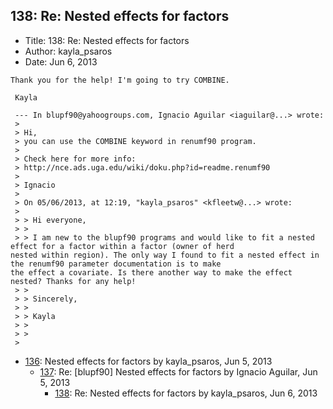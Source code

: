 ## 138: Re: Nested effects for factors

- Title: 138: Re: Nested effects for factors
- Author: kayla_psaros
- Date: Jun 6, 2013

```
Thank you for the help! I'm going to try COMBINE.

 Kayla

 --- In blupf90@yahoogroups.com, Ignacio Aguilar <iaguilar@...> wrote:
 >
 > Hi,
 > you can use the COMBINE keyword in renumf90 program. 
 > 
 > Check here for more info:
 > http://nce.ads.uga.edu/wiki/doku.php?id=readme.renumf90
 > 
 > Ignacio 
 > 
 > On 05/06/2013, at 12:19, "kayla_psaros" <kfleetw@...> wrote:
 > 
 > > Hi everyone,
 > > 
 > > I am new to the blupf90 programs and would like to fit a nested effect for a factor within a factor (owner of herd
nested within region). The only way I found to fit a nested effect in the renumf90 parameter documentation is to make
the effect a covariate. Is there another way to make the effect nested? Thanks for any help!
 > > 
 > > Sincerely,
 > > 
 > > Kayla
 > > 
 > >
 > 
```

- [136](0136.md): Nested effects for factors by kayla_psaros, Jun 5, 2013
    - [137](0137.md): Re: [blupf90] Nested effects for factors by Ignacio Aguilar, Jun 5, 2013
        - [138](0138.md): Re: Nested effects for factors by kayla_psaros, Jun 6, 2013
